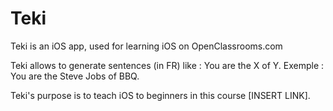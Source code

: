# Teki
Teki is an iOS app, used for learning iOS on OpenClassrooms.com

Teki allows to generate sentences (in FR) like : You are the X of Y. Exemple : You are the Steve Jobs of BBQ.

Teki's purpose is to teach iOS to beginners in this course [INSERT LINK].

